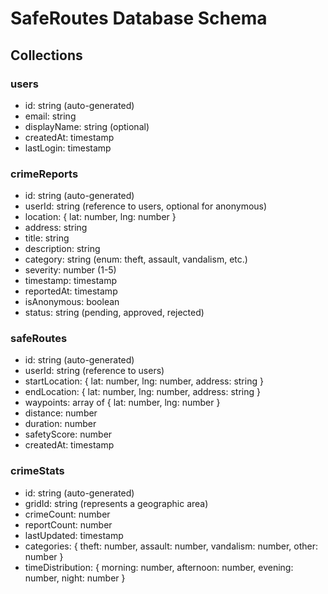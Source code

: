 # SafeRoutes Database Schema

## Collections

### users
- id: string (auto-generated)
- email: string
- displayName: string (optional)
- createdAt: timestamp
- lastLogin: timestamp

### crimeReports
- id: string (auto-generated)
- userId: string (reference to users, optional for anonymous)
- location: {
    lat: number,
    lng: number
  }
- address: string
- title: string
- description: string
- category: string (enum: theft, assault, vandalism, etc.)
- severity: number (1-5)
- timestamp: timestamp
- reportedAt: timestamp
- isAnonymous: boolean
- status: string (pending, approved, rejected)

### safeRoutes
- id: string (auto-generated)
- userId: string (reference to users)
- startLocation: {
    lat: number,
    lng: number,
    address: string
  }
- endLocation: {
    lat: number,
    lng: number,
    address: string
  }
- waypoints: array of {
    lat: number,
    lng: number
  }
- distance: number
- duration: number
- safetyScore: number
- createdAt: timestamp

### crimeStats
- id: string (auto-generated)
- gridId: string (represents a geographic area)
- crimeCount: number
- reportCount: number
- lastUpdated: timestamp
- categories: {
    theft: number,
    assault: number,
    vandalism: number,
    other: number
  }
- timeDistribution: {
    morning: number,
    afternoon: number,
    evening: number,
    night: number
  }